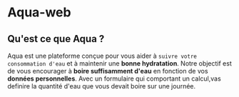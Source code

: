 # Aqua-web
## Qu'est ce que Aqua ?
Aqua est une plateforme conçue pour vous aider à `suivre votre consommation d'eau` et à maintenir une **bonne hydratation**. Notre objectif est de vous encourager à **boire suffisamment d'eau** en fonction de vos **données personnelles**. Avec un formulaire qui comportant un calcul,vas definire la quantité d'eau que vous devait boire sur une journée.
